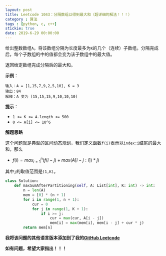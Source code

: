 ```yaml
---
layout: post
title: Leetcode 1043：分隔数组以得到最大和（超详细的解法！！！）
category : 算法
tags : [python, c, c++]
stickie: true
date: 2019-6-29 00:00:00
---
```


给出整数数组`A`，将该数组分隔为长度最多为`K`的几个（连续）子数组。分隔完成后，每个子数组的中的值都会变为该子数组中的最大值。

返回给定数组完成分隔后的最大和。

**示例**：

```
输入：A = [1,15,7,9,2,5,10], K = 3
输出：84
解释：A 变为 [15,15,15,9,10,10,10]
```

**提示**：

- `1 <= K <= A.length <= 500`
- `0 <= A[i] <= 10^6`

**解题思路**

这个问题就是典型的区间动态规划，我们定义函数`f(i)`表示以`index:i`结尾的最大和，那么

- $f(i)=max_{i=1}^n(f(i-j)+max(A[i-j:i])*j)$

其中`j`的取值范围是`[1,K]`。

```python
class Solution:
    def maxSumAfterPartitioning(self, A: List[int], K: int) -> int:
        n = len(A)
        mem = [0] * (n + 1)
        for i in range(1, n + 1):
            cur = 0
            for j in range(1, K + 1):
                if i >= j:
                    cur = max(cur, A[i - j])
                    mem[i] = max(mem[i], mem[i - j] + cur * j)
        return mem[n]
```

**我将该问题的其他语言版本添加到了我的[GitHub Leetcode](https://github.com/luliyucoordinate/Leetcode)**

**如有问题，希望大家指出！！！**